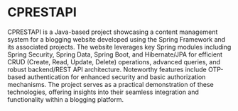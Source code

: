 # CPRESTAPI
CPRESTAPI is a Java-based project showcasing a content management system for a blogging website developed using the Spring Framework and its associated projects. The website leverages key Spring modules including Spring Security, Spring Data, Spring Boot, and Hibernate/JPA for efficient CRUD (Create, Read, Update, Delete) operations, advanced queries, and robust backend/REST API architecture. Noteworthy features include OTP-based authentication for enhanced security and basic authorization mechanisms. The project serves as a practical demonstration of these technologies, offering insights into their seamless integration and functionality within a blogging platform.
